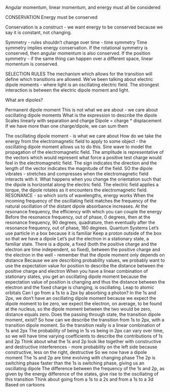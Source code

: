 Angular momentum, linear momentum, and energy must all be considered 

CONSERVATION
Energy must be conserved

Conservation is a construct - we want energy to be conserved because we say it is constant, not changing. 

Symmetry - rules shouldn’t change over time - time symmetry 
Time symmetry implies energy conservation. 
If the rotational symmetry is conserved, then angular momentum is also conserved. 
If the position symmetry - if the same thing can happen over a different space, linear momentum is conserved.  

SELECTION RULES
The mechanism which allows for the transition will define which transitions are allowed. 
We’ve been talking about electric dipole moments - where light is an oscillating electric field. 
The strongest interaction is between the electric dipole moment and light. 

What are dipoles? 

Permanent dipole moment 
This is not what we are about - we care about oscillating dipole moments 
What is the expression to describe the dipole 
Scales linearly with separation and charge 
Dipole = charge * displacement 
If we have more than one charge/dipole, we can sum them 

The oscillating dipole moment - is what we care about
How do we take the energy from the electromagnetic field to apply to some object - the oscillating dipole moment allows us to do this. 
Sine wave to model the propagation of the electromagnetic field. The amplitude is representative of the vectors which would represent what force a positive test charge would feel in the electromagnetic field. The sign indicates the direction and the length of the vector indicates the magnitude of the field. 
SO the dipole vibrates - stretches and compresses when the electromagnetic field interacts with it. 
What happens when you change the orientation such that the dipole is horizontal along the electric field. The electric field applies a torque, the dipole rotates as it encounters the electromagnetic field. 
RESONANCE - so which sorts of wavelengths, energy works 
When the incoming frequency of the oscillating field matches the frequency of the natural oscillation of the distant dipole absorbance increases. At the resonance frequency, the efficiency with which you can couple the energy 
Before the resonance frequency, out of phase, 0 degrees, then at the resonance frequency, 90 degrees, quadrature, then eventually after the resonance frequency, out of phase, 180 degrees. 
Quantum Systems
Let’s use particle in a box because it is familiar 
Keep a proton outside of the box so that we have a dipole 
Let’s put the electron in a stationary state, a familiar state. 
There is a dipole, a fixed (both the positive charge and the electron are time independent, so fixed), between the positive charge and the electron in the well - remember that the dipole moment only depends on distance 
Because we are describing probability values, we probably want to use the expectation value for position to describe the distance between the positive charge and electron 
When you have a linear combination of stationary states, you get an oscillating dipole moment because the expectation value of position is changing and thus the distance between the electron and the fixed charge is changing, is oscillating. 
Leap to atomic orbitals 
Can I go from a 1s to a 2px by absorbing a photon? 
In the 1s and 2px, we don’t have an oscillating dipole moment because we expect the dipole moment to be zero, we expect the electron, on average, to be found at the nucleus, so the dipole moment between the two would be zero, distance equals zero. 
Does the passing through state, the transition dipole moment, exist? 
So how can we describe the transition from 1s to 2px, with a transition dipole moment. 
So the transition really is a linear combination of 1s and 2px 
The probability of being in 1s vs being in 2px can vary over time, so we will have time varying coefficients to describe the contributions of 1s and 2p 
Think about what the 1s and 2p look like together with constructive and destructive interferences - more probability on the left side because constructive, less on the right, destructive
So we  now have a dipole moment 
The 1s and 2p are time evolving with changing phase 
The 2p is switching phase faster than the 1s is switching phase, giving us an oscillating dipole 
The difference between the frequency of the 1s and 2p, as given by the energy difference of the states, give rise to the oscillating of this transition 
Think about going from a 1s to a 2s and from a 1s to a 3d 
Based on cartoons 
